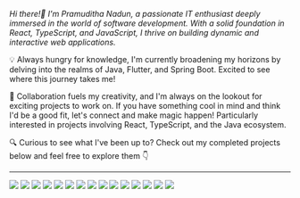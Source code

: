 <!--Hi There!!👋😎-->
<div> 
<!--<div align="center">
<a href="https://app.daily.dev/pramudithan"><img src="https://github.com/PramudithaN/PramudithaN/blob/main/devcard.svg" width="400" alt="Pramuditha's Dev Card"/></a>
</div>
<!--
<h1 align="center">
    <img src="https://readme-typing-svg.herokuapp.com/?font=Righteous&size=35&center=true&vCenter=true&width=500&height=70&duration=4000&lines=Hi+There!+👋;+I'm+Pramuditha+Nadun!;" />
</h1>
</div>
-->

<!-- <hr/>
 <!--
<div align="center">
<img align='justify'  src="https://github-readme-stats.vercel.app/api?username=PramudithaN&show_icons=true&count_private=true&theme=react&hide_border=true&bg_color=0D1117&icon_color=58a6ff&title_color=58a6ff">
</div>
-->

 *Hi there!👋 I'm Pramuditha Nadun, a passionate IT enthusiast deeply immersed in the world of software development. With a solid foundation in React, TypeScript, and JavaScript, I thrive on building dynamic and interactive web applications.*

💡 Always hungry for knowledge, I'm currently broadening my horizons by delving into the realms of Java, Flutter, and Spring Boot. Excited to see where this journey takes me!

👯 Collaboration fuels my creativity, and I'm always on the lookout for exciting projects to work on. If you have something cool in mind and think I'd be a good fit, let's connect and make magic happen! Particularly interested in projects involving React, TypeScript, and the Java ecosystem.

🔍 Curious to see what I've been up to? Check out my completed projects below and feel free to explore them 👇

 <hr/>

<div align="justify">
   <!-- <div>
    <h5 style={{ color: "#2ecc71" }}>D E S I G N</h5>
</div>-->
<img  src= "https://img.shields.io/badge/adobe-%23FF0000.svg?style=for-the-badge&logo=adobe&logoColor=white" />
<img  src= "https://img.shields.io/badge/Adobe%20After%20Effects-9999FF.svg?style=for-the-badge&logo=Adobe%20After%20Effects&logoColor=white" />
<img  src= "https://img.shields.io/badge/Adobe%20Lightroom-31A8FF.svg?style=for-the-badge&logo=Adobe%20Lightroom&logoColor=white" />
<img  src= "https://img.shields.io/badge/adobe%20photoshop-%2331A8FF.svg?style=for-the-badge&logo=adobe%20photoshop&logoColor=white" />
<img  src= "https://img.shields.io/badge/Adobe%20Premiere%20Pro-9999FF.svg?style=for-the-badge&logo=Adobe%20Premiere%20Pro&logoColor=white" />



<img src= "https://img.shields.io/badge/figma-%23F24E1E.svg?style=for-the-badge&logo=figma&logoColor=white" />

<!--<div>
    <h5 style={{ color: "#2ecc71" }}>F E</h5>
</div>-->
<img  src= "https://img.shields.io/badge/NPM-%23CB3837.svg?style=for-the-badge&logo=npm&logoColor=white" />
<img  src= "https://img.shields.io/badge/node.js-6DA55F?style=for-the-badge&logo=node.js&logoColor=white" />
<img  src= "https://img.shields.io/badge/react-%2320232a.svg?style=for-the-badge&logo=react&logoColor=%2361DAFB" />
<img  src= "https://img.shields.io/badge/yarn-%232C8EBB.svg?style=for-the-badge&logo=yarn&logoColor=white" />


<img  src= "https://img.shields.io/badge/Visual%20Studio%20Code-0078d7.svg?style=for-the-badge&logo=visual-studio-code&logoColor=white" />
<img src= "https://img.shields.io/badge/html5-%23E34F26.svg?style=for-the-badge&logo=html5&logoColor=white" />
<img src= "https://img.shields.io/badge/java-%23ED8B00.svg?style=for-the-badge&logo=openjdk&logoColor=white" />
<img  src= "https://img.shields.io/badge/javascript-%23323330.svg?style=for-the-badge&logo=javascript&logoColor=%23F7DF1E" />
<img src= "https://img.shields.io/badge/typescript-%23007ACC.svg?style=for-the-badge&logo=typescript&logoColor=white" />

</div>

